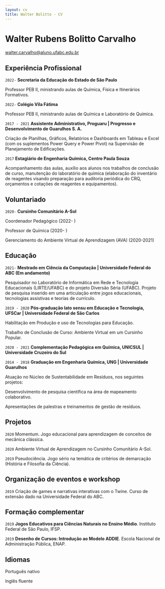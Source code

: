 ```yaml
---
layout: cv
title: Walter Bolitto - CV
---
```

# Walter Rubens Bolitto Carvalho

<div id="webaddress">
<a href="walter.carvalho@aluno.ufabc.edu.br">walter.carvalho@aluno.ufabc.edu.br</a>
</div>

## Experiência Profissional

`2022-`
__Secretaria da Educação do Estado de São Paulo__

Professor PEB II, ministrando aulas de Química, Física e Itinerários Formativos.

`2022-`
__Colégio Vila Fátima__

Professor PEB II, ministrando aulas de Química e Laboratório de Química.

`2017 - 2021`
__Assistente Administrativo, Proguaru | Progresso e Desenvolvimento de Guarulhos S. A.__

Criação de Planilhas, Gráficos, Relatórios e Dashboards em Tableau e Excel (com os suplementos Power Query e Power Pivot) na Supervisão de Planejamento de Edificações.

`2017`
__Estagiário de Engenharia Química, Centro Paula Souza__

Acompanhamento das aulas, auxílio aos alunos nos trabalhos de conclusão de curso, manutenção do laboratório de química (elaboração do inventário de reagentes visando preparação para auditoria periódica do CRQ, orçamentos e cotações de reagentes e equipamentos).

## Voluntariado

`2020-`
__Cursinho Comunitário A-Sol__

Coordenador Pedagógico (2022- )

Professor de Química (2020- )

Gerenciamento do Ambiente Virtual de Aprendizagem (AVA) (2020-2021)

## Educação

`2021-`
__Mestrado em Ciência da Computação | Universidade Federal do ABC (Em andamento)__

Pesquisador no Laboratório de Informática em Rede e Tecnologia Educacionais (LIRTE/UFABC) e do projeto Diversão Séria (UFABC). Projeto de pesquisa inserido em uma articulação entre jogos educacionais, tecnologias assistivas e teorias de currículo.

`2019 - 2020`
__Pós-graduação lato sensu em Educação e Tecnologia, UFSCar | Universidade Federal de São Carlos__

Habilitação em Produção e uso de Tecnologias para Educação.

Trabalho de Conclusão de Curso: Ambiente Virtual em um Cursinho Popular.

`2020 - 2021`
__Complementação Pedagógica em Química, UNICSUL | Universidade Cruzeiro do Sul__

`2014 - 2018`
__Graduação em Engenharia Química, UNG | Universidade Guarulhos__

Atuação no Núcleo de Sustentabilidade em Resíduos, nos seguintes projetos:

Desenvolvimento de pesquisa científica na área de mapeamento colaborativo.

Apresentações de palestras e treinamentos de gestão de resíduos.

## Projetos

`2020`
Momentum. Jogo educacional para aprendizagem de conceitos de mecânica clássica.

`2020`
Ambiente Virtual de Aprendizagem no Cursinho Comunitário A-Sol.

`2019`
Pseudociência. Jogo sério na temática de critérios de demarcação (História e Filosofia da Ciência).

## Organização de eventos e workshop

`2019`
Criação de games e narrativas interativas com o Twine. Curso de extensão dado na Universidade Federal do ABC.

## Formação complementar

`2019`
__Jogos Educativos para Ciências Naturais no Ensino Médio__. Instituto Federal de São Paulo, IFSP. 

`2019`
__Desenho de Cursos: Introdução ao Modelo ADDIE__. Escola Nacional de Administração Pública, ENAP. 


## Idiomas

Português nativo

Inglês fluente

<!-- ### Footer

Last updated: ago 2021 -->

